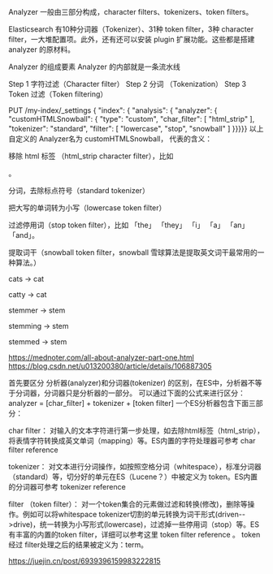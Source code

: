 Analyzer 一般由三部分构成，character filters、tokenizers、token filters。


Elasticsearch 有10种分词器（Tokenizer）、31种 token filter，3种 character filter，一大堆配置项。此外，还有还可以安装 plugin 扩展功能。这些都是搭建 analyzer 的原材料。




Analyzer 的组成要素
Analyzer 的内部就是一条流水线

Step 1 字符过滤（Character filter）
Step 2 分词 （Tokenization）
Step 3 Token 过滤（Token filtering）




PUT /my-index/_settings
{
  "index": {
    "analysis": {
      "analyzer": {
        "customHTMLSnowball": {
         "type": "custom",
          "char_filter": [
            "html_strip"
          ],
          "tokenizer": "standard",
          "filter": [
            "lowercase",
            "stop",
            "snowball"
          ]
        }}}}}
以上自定义的 Analyzer名为 customHTMLSnowball， 代表的含义：

移除 html 标签 （html_strip character filter），比如 <p> <a> <div> 。

分词，去除标点符号（standard tokenizer）

把大写的单词转为小写（lowercase token filter）

过滤停用词（stop token filter），比如 「the」 「they」 「i」 「a」 「an」 「and」。

提取词干（snowball token filter，snowball 雪球算法是提取英文词干最常用的一种算法。）

cats -> cat

catty -> cat

stemmer -> stem

stemming -> stem

stemmed -> stem

https://mednoter.com/all-about-analyzer-part-one.html
https://blog.csdn.net/u013200380/article/details/106887305



首先要区分 分析器(analyzer)和分词器(tokenizer) 的区别，在ES中，分析器不等于分词器，分词器只是分析器的一部分。
可以通过下面的公式来进行区分：
analyzer = [char_filter] + tokenizer + [token filter]
一个ES分析器包含下面三部分：


char filter： 对输入的文本字符进行第一步处理，如去除html标签（html_strip），将表情字符转换成英文单词（mapping）等。ES内置的字符处理器可参考 char filter reference


tokenizer： 对文本进行分词操作，如按照空格分词（whitespace），标准分词器（standard）等，切分好的单元在ES（Lucene？）中被定义为 token。ES内置的分词器可参考 tokenizer reference


filter （token filter）： 对一个token集合的元素做过滤和转换(修改)，删除等操作。例如可以将whitespace tokenizer切割的单元转换为词干形式(driven-->drive)，统一转换为小写形式(lowercase)，过滤掉一些停用词（stop）等。ES有丰富的内置的token filter，详细可以参考这里 token filter reference 。 token经过 filter处理之后的结果被定义为：term。

https://juejin.cn/post/6939396159983222815